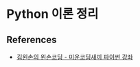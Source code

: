 # Python 이론 정리



## References
- [김왼손의 왼손코딩 - 미운코딩새끼 파이썬 강좌](https://youtu.be/c2mpe9Xcp0I?list=PLGPF8gvWLYyrkF85itdBHaOLSVbtdzBww)
